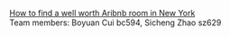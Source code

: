 [How to find a well worth Aribnb room in New York](https://github.com/SichengZhao/Cornell_ORIE5741_project)  
Team members: Boyuan Cui bc594, Sicheng Zhao sz629

